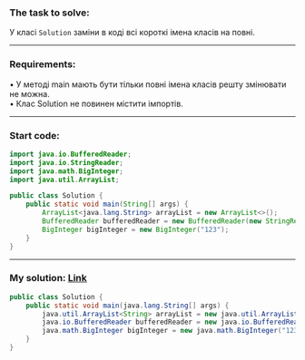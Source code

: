 ### **The task to solve:**  

У класі `Solution` заміни в коді всі короткі імена класів на повні.

---

### **Requirements:**  

• У методі main мають бути тільки повні імена класів решту змінювати не можна.  
• Клас Solution не повинен містити імпортів.

---

### **Start code:**  

```java
import java.io.BufferedReader;
import java.io.StringReader;
import java.math.BigInteger;
import java.util.ArrayList;

public class Solution {
    public static void main(String[] args) {
        ArrayList<java.lang.String> arrayList = new ArrayList<>();
        BufferedReader bufferedReader = new BufferedReader(new StringReader(""));
        BigInteger bigInteger = new BigInteger("123");
    }
}
```

---

### **My solution: [Link](./src/Solution.java)**  

```java
public class Solution {
    public static void main(java.lang.String[] args) {
        java.util.ArrayList<String> arrayList = new java.util.ArrayList<>();
        java.io.BufferedReader bufferedReader = new java.io.BufferedReader(new java.io.StringReader(""));
        java.math.BigInteger bigInteger = new java.math.BigInteger("123");
    }
}
```
